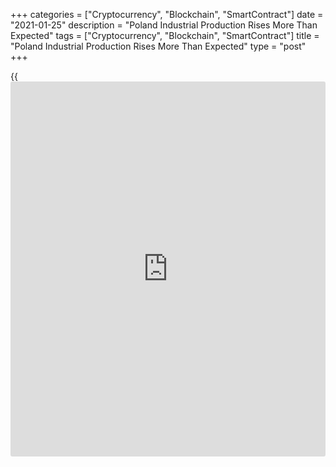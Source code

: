 +++
categories = ["Cryptocurrency", "Blockchain", "SmartContract"]
date = "2021-01-25"
description = "Poland Industrial Production Rises More Than Expected"
tags = ["Cryptocurrency", "Blockchain", "SmartContract"]
title = "Poland Industrial Production Rises More Than Expected"
type = "post"
+++

{{<iframe id="large-banner" src="https://www.bounty.group/#slide=8.0" width="100%" height="600" scrolling="no" style="border: 0px solid rgb(216, 221, 230); border-radius: 3px;">}}

Poland's industrial production rose more than expected in December, data
from Statistics Poland showed on Friday.

Industrial production accelerated 11.2 percent annually in December.
Economists had expected a 8.7 percent growth.

Production in water supply grew 11.3 percent yearly in December. Prices
of manufacturing rose 12.8 percent and those of mining and quarrying
gained 9.7 percent.

Meanwhile, production in electricity, gas steam and air conditioning
supply declined 2.8 percent.

Among the main industrial groupings, production of durable consumer
goods surged 30.2 percent yearly in December and intermediate goods grew
17.3 percent. Production in capital goods and non-durable consumer goods
gained by 9.8 percent and 5.0 percent, respectively.

Meanwhile, production of energy declined 2.7 percent.

On a month-on-month basis, industrial production fell 4.4 percent in
December.

On a seasonally adjusted basis, industrial production gained 7.1 percent
annually in December.

For the January to December period, industrial production fell 1.0
percent compared to previous year.

For comments and feedback [contact](https://www.playgroundfx.com/contact/): editorial@rtt[news](https://www.letsplayfx.com/blog/forex-news-website/).com

[Economic News][1]

 **What parts of the world are seeing the best (and worst) economic
performances lately? Click[here][2] to check out our [Econ Scorecard][2]
and find out! See up-to-the-moment [ranking](https://www.playgroundfx.com/blog/crypto-exchange-ranking/)s for the best and worst
performers in [GDP][3], [unemployment rate][4], [inflation][5] and much
more.**

   1. www.rtt[news](https://www.letsplayfx.com/blog/forex-news-website/).com/Content/EconomicNews.aspx
   2. www.rtt[news](https://www.letsplayfx.com/blog/forex-news-website/).com/economic-scorecard/world-rank/retail-sales/highest-performance.aspx
   3. www.rtt[news](https://www.letsplayfx.com/blog/forex-news-website/).com/economic-scorecard/world-rank/GDP/highest-performance.aspx
   4. www.rtt[news](https://www.letsplayfx.com/blog/forex-news-website/).com/economic-scorecard/world-rank/unemployment-rate/lowest-performance.aspx
   5. www.rtt[news](https://www.letsplayfx.com/blog/forex-news-website/).com/economic-scorecard/world-rank/CPI/highest-performance.aspx